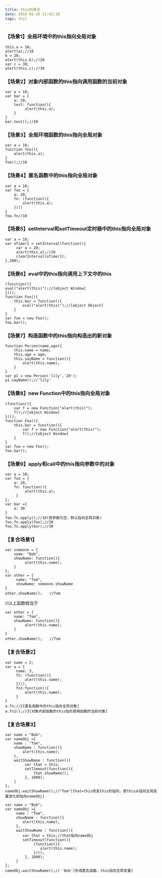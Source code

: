 ```yaml
---
title: this的用法
date: 2016-05-26 21:42:18
tags: this
---
```

### 【场景1】全局环境中的this指向全局对象
	this.a = 10;
	alert(a);//10
	b = 20;
	alert(this.b);//20
	var c = 30;
	alert(this.c);//30
	
### 【场景2】对象内部函数的this指向调用函数的当前对象
	var a = 10;
	var bar = {
	 	a: 20,
	 	test: function(){
	 		 alert(this.a);
	 	}
	}
	bar.test();//20
	
### 【场景3】全局环境函数的this指向全局对象
	var a = 10;
	function foo(){
 		alert(this.a);
	}
	foo();//10
	
### 【场景4】匿名函数中的this指向全局对象
	var a = 10;
	var foo = {
	 	a: 20,
	 	fn: (function(){
			alert(this.a);
	 	})()
	}
	foo.fn//10
	
### 【场景5】setInterval和setTimeout定时器中的this指向全局对象
	var a = 10;
	var oTimer1 = setInterval(function(){
		 var a = 20;
	 	 alert(this.a);//10
	 	 clearInterval(oTimer1);
	},100);
	
### 【场景6】eval中的this指向调用上下文中的this
	(function(){
 	eval("alert(this)");//[object Window]
	})();
	function Foo(){
	 	this.bar = function(){
	 		eval("alert(this)");//[object Object]
	 	}
	}
	var foo = new Foo();
	foo.bar();
	
### 【场景7】构造函数中的this指向构造出的新对象
	function Person(name,age){
 		this.name = name;
		this.age = age;
 		this.sayName = function(){
 		 	alert(this.name);
 		}
	}
	var p1 = new Person('lily','20');
	p1.sayName();//'lily'
	
### 【场景8】new Function中的this指向全局对象
	(function(){
 		var f = new Function("alert(this)");
		f();//[object Window]
	})();
	function Foo(){
	 	this.bar = function(){
	  		var f = new Function("alert(this)");
	  		f();//[object Window]
	 	}
	}
	var foo = new Foo();
	foo.bar();
	
### 【场景9】apply和call中的this指向参数中的对象
	var a = 10;
	var foo = {
		a: 20,
		fn: function(){
	 		 alert(this.a);
		 }
	};
	var bar ={
		a: 30
	}
	foo.fn.apply();//10(若参数为空，默认指向全局对象)
	foo.fn.apply(foo);//20
	foo.fn.apply(bar);//30
	
	
### 【复合场景1】
	var someone = {
 		name: "Bob",
 		showName: function(){
 			 alert(this.name);
 		}
	};
	var other = {
		 name: "Tom",
		 showName: someone.showName
	}
	other.showName();　　//Tom
 
//以上函数相当于
 
	var other = {
	 	name: "Tom",
		showName: function(){
 			 alert(this.name);
 		}
	}
	other.showName();　　//Tom
	
### 【复合场景2】
	var name = 2;
	var a = {
		 name: 3,
 		 fn: (function(){
 			 alert(this.name);
 		 })(),
		 fn1:function(){
			 alert(this.name);
		 }
	}
	a.fn;//2[匿名函数中的this指向全局对象]
	a.fn1();//3[对象内部函数的this指向调用函数的当前对象]
	
### 【复合场景3】
	var name = "Bob"; 
	var nameObj ={ 
 		name : "Tom", 
		showName : function(){ 
 			alert(this.name); 
		}, 
 		waitShowName : function(){
 			 var that = this;
 			 setTimeout(function(){
  				 that.showName();
 			 }, 1000);
 		}
	}; 
	nameObj.waitShowName();//"Tom"[that=this改变this的指向，使this从指向全局变量变化到指向nameObj]
 
 <span style="width:100%;height:1px;background:#000;"></span>
 
	var name = "Bob"; 
	var nameObj ={ 
		 name : "Tom", 
		 showName : function(){ 
 		 	alert(this.name); 
 		 }, 
		 waitShowName : function(){
 			var that = this;//that指向nameObj
 			setTimeout(function(){
  				 (function(){ 
					alert(this.name);
  				 })();
 			 }, 1000);
 		 }
	}; 
	nameObj.waitShowName();// 'Bob'[形成匿名函数，this指向全局变量]
